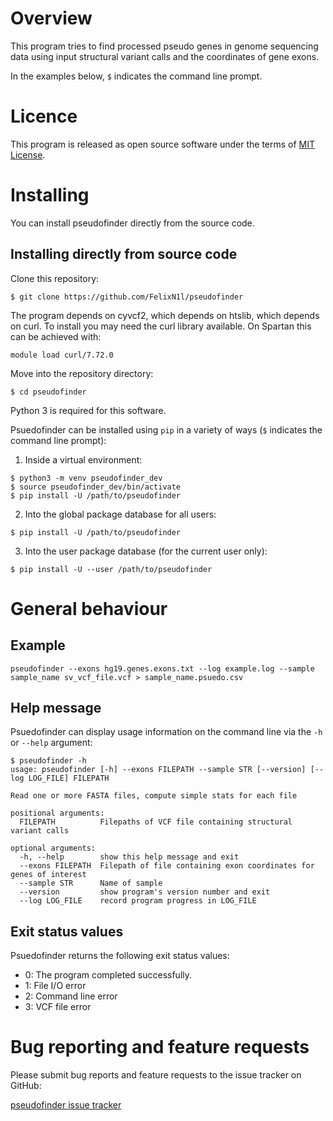 # Overview 

This program tries to find processed pseudo genes in genome sequencing data using input structural variant calls and the coordinates of gene exons. 

In the examples below, `$` indicates the command line prompt.

# Licence

This program is released as open source software under the terms of [MIT License](https://raw.githubusercontent.com/bjpop/pseudofinder/master/LICENSE).

# Installing

You can install pseudofinder directly from the source code.

## Installing directly from source code

Clone this repository: 
```
$ git clone https://github.com/FelixN1l/pseudofinder
```

The program depends on cyvcf2, which depends on htslib, which depends on curl. To install you may need the curl library available. On Spartan this can be achieved with:
```
module load curl/7.72.0
```

Move into the repository directory:
```
$ cd pseudofinder
```

Python 3 is required for this software.

Psuedofinder can be installed using `pip` in a variety of ways (`$` indicates the command line prompt):

1. Inside a virtual environment:
```
$ python3 -m venv pseudofinder_dev
$ source pseudofinder_dev/bin/activate
$ pip install -U /path/to/pseudofinder
```
2. Into the global package database for all users:
```
$ pip install -U /path/to/pseudofinder
```
3. Into the user package database (for the current user only):
```
$ pip install -U --user /path/to/pseudofinder
```


# General behaviour

## Example

```
pseudofinder --exons hg19.genes.exons.txt --log example.log --sample sample_name sv_vcf_file.vcf > sample_name.psuedo.csv 
```

## Help message

Psuedofinder can display usage information on the command line via the `-h` or `--help` argument:

```
$ pseudofinder -h
usage: pseudofinder [-h] --exons FILEPATH --sample STR [--version] [--log LOG_FILE] FILEPATH

Read one or more FASTA files, compute simple stats for each file

positional arguments:
  FILEPATH          Filepaths of VCF file containing structural variant calls

optional arguments:
  -h, --help        show this help message and exit
  --exons FILEPATH  Filepath of file containing exon coordinates for genes of interest
  --sample STR      Name of sample
  --version         show program's version number and exit
  --log LOG_FILE    record program progress in LOG_FILE
```

## Exit status values

Psuedofinder returns the following exit status values:

* 0: The program completed successfully.
* 1: File I/O error
* 2: Command line error 
* 3: VCF file error

# Bug reporting and feature requests

Please submit bug reports and feature requests to the issue tracker on GitHub:

[pseudofinder issue tracker](https://github.com/bjpop/pseudofinder/issues)
